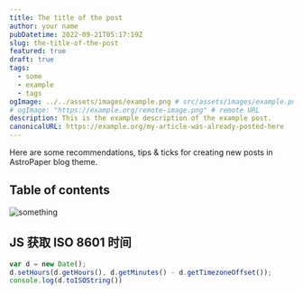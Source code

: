 ```yaml
---
title: The title of the post
author: your name
pubDatetime: 2022-09-21T05:17:19Z
slug: the-title-of-the-post
featured: true
draft: true
tags:
  - some
  - example
  - tags
ogImage: ../../assets/images/example.png # src/assets/images/example.png
# ogImage: "https://example.org/remote-image.png" # remote URL
description: This is the example description of the example post.
canonicalURL: https://example.org/my-article-was-already-posted-here
---
```


Here are some recommendations, tips & ticks for creating new posts in AstroPaper blog theme.

## Table of contents

![something](@/assets/images/example.jpg)



## JS 获取 ISO 8601 时间

```javascript
var d = new Date();
d.setHours(d.getHours(), d.getMinutes() - d.getTimezoneOffset());
console.log(d.toISOString())
```

